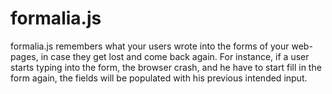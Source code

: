 formalia.js
===========

formalia.js remembers what your users wrote into the forms of your web-pages, in case they get lost and come back again. For instance, if a user starts typing into the form, the browser crash, and he have to start fill in the form again, the fields will be populated with his previous intended input.
